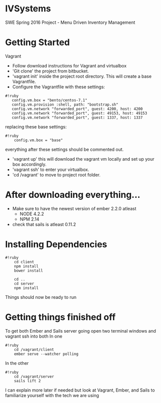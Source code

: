 # IVSystems
SWE Spring 2016 Project - Menu Driven Inventory Management

# Getting Started
Vagrant
 * Follow download instructions for Vagrant and virtualbox
 * 'Git clone' the project from bitbucket.
 * 'vagrant init' inside the project root directory. This will create a base Vagrantfile.
 * Configure the Vagrantfile with these settings:

```
#!ruby
   config.vm.box = "bento/centos-7.1"
   config.vm.provision :shell, path: "bootstrap.sh"
   config.vm.network "forwarded_port", guest: 4200, host: 4200
   config.vm.network "forwarded_port", guest: 49153, host: 49153
   config.vm.network "forwarded_port", guest: 1337, host: 1337
```  
  replacing these base settings:

```
#!ruby
    config.vm.box = "base"
```

  everything after these settings should be commented out.

 * 'vagrant up' this will download the vagrant vm locally and set up your box accordingly.
 * 'vagrant ssh' to enter your virtualbox.
 * 'cd /vagrant' to move to project root folder.

# After downloading everything...
 * Make sure to have the newest version of ember 2.2.0 atleast
   * NODE 4.2.2
   * NPM 2.14
 * check that sails is atleast 0.11.2

# Installing Dependencies
```
#!ruby
    cd client
    npm install
    bower install

    cd ..
    cd server
    npm install
```
Things should now be ready to run

# Getting things finished off
 To get both Ember and Sails server going open two terminal windows and vagrant ssh into both
 In one
 ```
 #!ruby
     cd /vagrant/client
     ember serve --watcher polling
 ```
 In the other
 ```
 #!ruby
     cd /vagrant/server
     sails lift 2
 ```
  I can explain more later if needed but look at Vagrant, Ember, and Sails to familiarize yourself with the tech we are using
